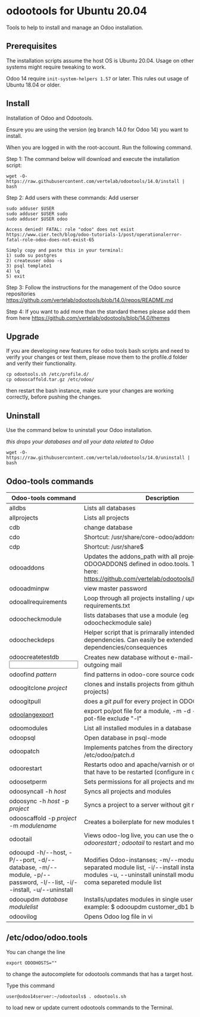 # odootools for Ubuntu 20.04

Tools to help to install and manage an Odoo installation.

## Prerequisites

The installation scripts assume the host OS is Ubuntu 20.04. Usage on other
systems might require tweaking to work.

Odoo 14 require `init-system-helpers 1.57` or later. This rules out usage of
Ubuntu 18.04 or older.

## Install

Installation of Odoo and Odootools.

Ensure you are using the version (eg branch 14.0 for Odoo 14) you want to install.

When you are logged in with the root-account. Run the following command.

Step 1: The command below will download and execute the installation script:
```
wget -O- https://raw.githubusercontent.com/vertelab/odootools/14.0/install | bash
```

Step 2: Add users with these commands:
Add userser
```
sudo adduser $USER
sudo adduser $USER sudo
sudo adduser $USER odoo

Access denied! FATAL: role "odoo" does not exist 
https://www.cier.tech/blog/odoo-tutorials-1/post/operationalerror-fatal-role-odoo-does-not-exist-65

Simply copy and paste this in your terminal:
1) sudo su postgres
2) createuser odoo -s
3) psql template1
4) \q
5) exit

```
Step 3: Follow the instructions for the management of the Odoo source repositories
https://github.com/vertelab/odootools/blob/14.0/repos/README.md

Step 4: If you want to add more than the standard themes please add them from here
https://github.com/vertelab/odootools/blob/14.0/themes

## Upgrade

If you are developing new features for odoo tools bash scripts and need to verify your changes
or test them, please move them to the profile.d folder and verify their functionality.

```
cp odootools.sh /etc/profile.d/
cp odooscaffold.tar.gz /etc/odoo/
```

then restart the bash instance, make sure your changes are working correctly, before pushing the changes.


## Uninstall

Use the command below to uninstall your Odoo installation.

*this drops your databases and all your data related to Odoo*
```
wget -O- https://raw.githubusercontent.com/vertelab/odootools/14.0/uninstall | bash
```


## Odoo-tools commands

Odoo-tools command |Description
--- | ---
 alldbs                    | Lists all databases
 allprojects               | Lists all projects
 cdb                       | change database
 cdo                       | Shortcut: /usr/share/core-odoo/addons$
 cdp                       | Shortcut: /usr/share$
 odooaddons                | Updates the addons_path with all project according to ODOOADDONS defined in odoo.tools. These are stored here: https://github.com/vertelab/odootools/blob/14.0/repos/
 odooadminpw               | view master password
 odooallrequirements       | Loop through all projects installing / updating requirements.txt
 odoocheckmodule   <module>        | lists databases that use a module (eg odoocheckmodule sale)
 odoocheckdeps             | Helper script that is primarally intended to find missing dependencies. Can easily be extended to also show dependencies/consequences
 odoocreatetestdb <database name> <input file or stdin> | Creates new database without e-mail-settings for outgoing mail
 odoofind *pattern*        | find patterns in odoo-core source code
 odoogitclone *project*    | clones and installs projects from githuh (vertel-projects)
 odoogitpull    | does a *git pull* for every project in ODOOADDONS
 [odoolangexport](https://github.com/vertelab/odootools/blob/14.0/odoolangexport.pdf)    | export po/pot file for a module, -m <module> -d <database> -l <language>. To export a pot-file exclude "-l"
 odoomodules <database>    | List all installed modules in a database
 odoopsql <database>       | Open database in psql-mode
 odoopatch                 | Implements patches from the directory /etc/odoo/patch.d
 odoorestart               | Restarts odoo and apache/varnish or other systems that have to be restarted (configure in odoo.tools)
 odoosetperm               | Sets permissions for all projects and modules
 odoosyncall -h *host*     | Syncs all projects and modules
 odoosync -h *host* -p *project* | Syncs a project to a server without git meta data
 odooscaffold -p *project* -m *modulename* | Creates a boilerplate for new modules to work from
 odootail                  | Views odoo-log live, you can use the one-liner *odoorestart ; odootail* to restart and monitor odoo
odooupd -h/--host, -P/--port, -d/--database, -m/--module, -p/--password, -l/--list, -i/--install, -u/--uninstall | Modifies Odoo-instanses; -m/--module=	comma separated  module list, -i/--install	install or upgrade modules  -u, --uninstall	uninstall modules, -c/--check coma separeted module list
odooupdm *database* *modulelist*      | Installs/updates modules in single user mode. For example: $ odooupdm customer_db1 base
 odoovilog                 | Opens Odoo log file in vi


 ## /etc/odoo/odoo.tools
 You can change the line
 ```
 export ODOOHOSTS=""
 ```
 to change the autocomplete for odootools commands that has a target host.

Type this command
 ```
user@odoo14server:~/odootools$ . odootools.sh
 ```
to load new or update current odootools commands to the Terminal.

